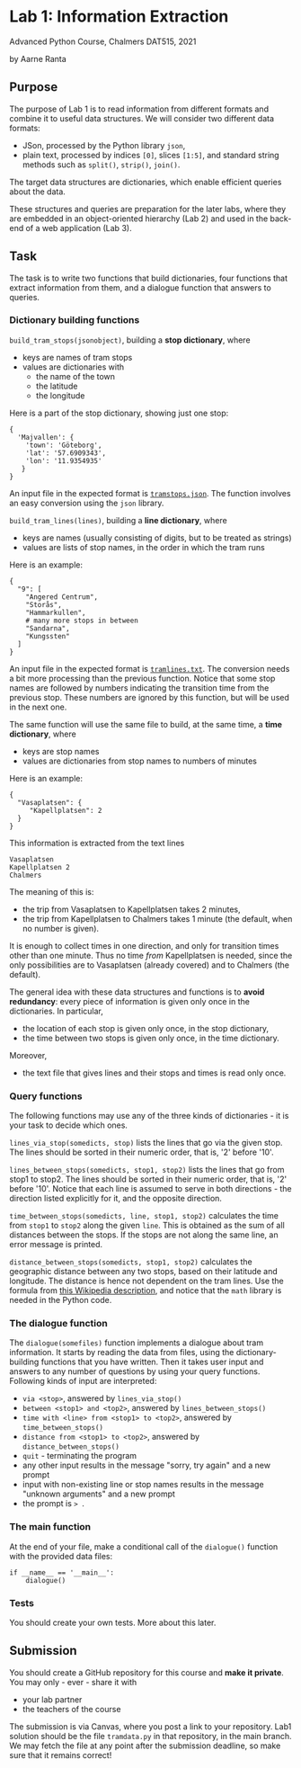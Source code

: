 # Lab 1: Information Extraction

Advanced Python Course, Chalmers DAT515, 2021

by Aarne Ranta


## Purpose

The purpose of Lab 1 is to read information from different formats and combine it to useful data structures.
We will consider two different data formats:
- JSon, processed by the Python library `json`,
- plain text, processed by indices `[0]`, slices `[1:5]`, and standard string methods such as `split()`, `strip()`, `join()`.


The target data structures are dictionaries, which enable efficient queries about the data.

These structures and queries are preparation for the later labs, where they are embedded in an object-oriented hierarchy (Lab 2) and used in the back-end of a web application (Lab 3).


## Task

The task is to write two functions that build dictionaries, four functions that extract information from them, and a dialogue function that answers to queries.

### Dictionary building functions

`build_tram_stops(jsonobject)`, building a **stop dictionary**, where

* keys are names of tram stops
* values are dictionaries with
    * the name of the town
    * the latitude
	* the longitude

Here is a part of the stop dictionary, showing just one stop:

    {
      'Majvallen': {
        'town': 'Göteborg',
        'lat': '57.6909343',
	    'lon': '11.9354935'
       }
    }

An input file in the expected format is [`tramstops.json`](../data/tramstops.json).
The function involves an easy conversion using the `json` library.

`build_tram_lines(lines)`, building a **line dictionary**, where

- keys are names (usually consisting of digits, but to be treated as strings)
- values are lists of stop names, in the order in which the tram runs

Here is an example:

    {
      "9": [
        "Angered Centrum",
        "Storås",
        "Hammarkullen",
	    # many more stops in between
        "Sandarna",
        "Kungssten"
      ]
    }
	
An input file in the expected format is
[`tramlines.txt`](../data/tramlines.txt).
The conversion needs a bit more processing than the previous function.
Notice that some stop names are followed by numbers indicating the transition time from the previous stop.
These numbers are ignored by this function, but will be used in the next one.

The same function will use the same file to build, at the same time, a
**time dictionary**, where

  - keys are stop names
  - values are dictionaries from stop names to numbers of minutes

Here is an example:

    {
      "Vasaplatsen": {
         "Kapellplatsen": 2
      }
    }

This information is extracted from the text lines

    Vasaplatsen
    Kapellplatsen 2
    Chalmers

The meaning of this is:

- the trip from Vasaplatsen to Kapellplatsen takes 2 minutes,
- the trip from Kapellplatsen to Chalmers takes 1 minute (the default, when no number is given).

It is enough to collect times in one direction, and only for transition times other than one minute.
Thus no time *from* Kapellplatsen is needed, since the only possibilities are to Vasaplatsen (already covered) and to Chalmers (the default).

The general idea with these data structures and functions is to **avoid redundancy**: every piece of information is given only once in the dictionaries.
In particular,

- the location of each stop is given only once, in the stop dictionary,
- the time between two stops is given only once, in the time dictionary.

Moreover,

- the text file that gives lines and their stops and times is read only once.



### Query functions

The following functions may use any of the three kinds of dictionaries - it is your task to decide which ones.

`lines_via_stop(somedicts, stop)` lists the lines that go via the given stop.
The lines should be sorted in their numeric order, that is, '2' before '10'.

`lines_between_stops(somedicts, stop1, stop2)` lists the lines that go from stop1 to stop2.
The lines should be sorted in their numeric order, that is, '2' before '10'.
Notice that each line is assumed to serve in both directions - the direction listed explicitly for it, and the opposite direction.

`time_between_stops(somedicts, line, stop1, stop2)` calculates the time from `stop1` to `stop2` along the given `line`. This is obtained as the sum of all distances between the stops. If the stops are not along the same line, an error message is printed.

`distance_between_stops(somedicts, stop1, stop2)` calculates the geographic distance between any two stops, based on their latitude and longitude.
The distance is hence not dependent on the tram lines.
Use the formula from [this Wikipedia description](https://en.wikipedia.org/wiki/Geographical_distance#Spherical_Earth_projected_to_a_plane), and notice that the `math` library is needed in the Python code.


### The dialogue function

The `dialogue(somefiles)` function implements a dialogue about tram information.
It starts by reading the data from files, using the dictionary-building functions that you have written.
Then it takes user input and answers to any number of questions by using your query functions.
Following kinds of input are interpreted:

- `via <stop>`, answered by `lines_via_stop()`
- `between <stop1> and <top2>`, answered by `lines_between_stops()`
- `time with <line> from <stop1> to <top2>`, answered by `time_between_stops()`
- `distance from <stop1> to <top2>`, answered by `distance_between_stops()`
- `quit` - terminating the program
- any other input results in the message "sorry, try again" and a new prompt
- input with non-existing line or stop names results in the message "unknown arguments" and a new prompt
- the prompt is `> `.


### The main function

At the end of your file, make a conditional call of the `dialogue()` function with the provided data files:

    if __name__ == '__main__':
        dialogue()


### Tests

You should create your own tests.
More about this later.


## Submission

You should create a GitHub repository for this course and **make it private**.
You may only - ever - share it with

- your lab partner
- the teachers of the course

The submission is via Canvas, where you post a link to your repository.
Lab1 solution should be the file `tramdata.py` in that repository, in the main branch.
We may fetch the file at any point after the submission deadline, so make sure that it remains correct!





